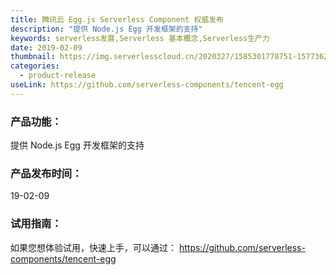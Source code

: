 ```yaml
---
title: 腾讯云 Egg.js Serverless Component 权威发布
description: "提供 Node.js Egg 开发框架的支持"
keywords: serverless发展,Serverless 基本概念,Serverless生产力
date: 2019-02-09
thumbnail: https://img.serverlesscloud.cn/2020327/1585301778751-1577362754931-egg.png
categories:
  - product-release
useLink: https://github.com/serverless-components/tencent-egg
---
```


### **产品功能**：
提供 Node.js Egg 开发框架的支持

### **产品发布时间**：
19-02-09


### **试用指南**：
如果您想体验试用，快速上手，可以通过：
https://github.com/serverless-components/tencent-egg

